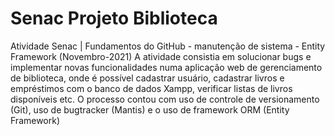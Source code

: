 # Senac Projeto Biblioteca
Atividade Senac | Fundamentos do GitHub - manutenção de sistema - Entity Framework (Novembro-2021)
A atividade consistia em solucionar bugs e implementar novas funcionalidades numa aplicação web de gerenciamento de biblioteca, onde é possível cadastrar usuário, cadastrar livros e empréstimos com o banco de dados Xampp, verificar listas de livros disponíveis etc. O processo contou com uso de controle de versionamento (Git), uso de bugtracker (Mantis) e o uso de framework ORM (Entity Framework)
